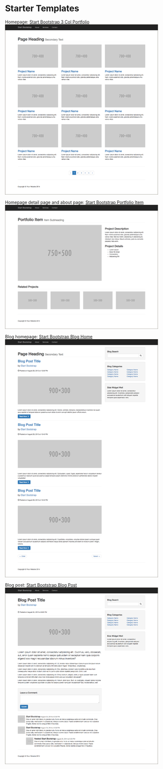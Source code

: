 # Starter Templates

Homepage: [Start Bootstrap 3 Col Portfolio](http://startbootstrap.com/template-overviews/3-col-portfolio)
![](images/startbootstrap-3-col-portfolio.png)

Homepage detail page and about page: [Start Bootstrap Portfolio Item](http://startbootstrap.com/template-overviews/portfolio-item)
![](images/startbootstrap-portfolio-item.png)

Blog homepage: [Start Bootstrap Blog Home](http://startbootstrap.com/template-overviews/blog-home)
![](images/startbootstrap-blog-home.png)

Blog post: [Start Bootstrap Blog Post](http://startbootstrap.com/template-overviews/blog-post)
![](images/startbootstrap-blog-post.png)



